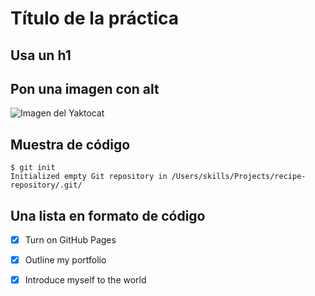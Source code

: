 # Título de la práctica
## Usa un h1 

## Pon una imagen con alt
![Imagen del Yaktocat](https://octodex.github.com/images/yaktocat.png)

## Muestra de código
```
$ git init
Initialized empty Git repository in /Users/skills/Projects/recipe-repository/.git/
```
## Una lista en formato de código

- [x] Turn on GitHub Pages
- [x] Outline my portfolio
- [x] Introduce myself to the world

